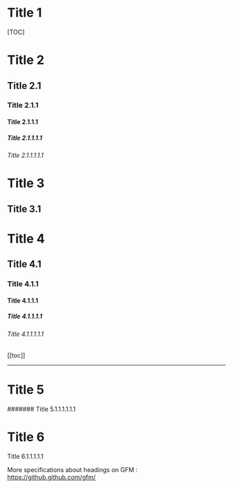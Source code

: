 <!-- this file is used to test the performed features -->

# Title 1

[TOC]

# Title 2
## Title 2.1
### Title 2.1.1
#### Title 2.1.1.1
##### Title 2.1.1.1.1
###### Title 2.1.1.1.1.1

Title 3
=======
Title 3.1
---------

<h1>Title 4</h1>
<h2>Title 4.1</h2>
<h3>Title 4.1.1</h3>
<h4>Title 4.1.1.1</h4>
<h5>Title 4.1.1.1.1</h5>
<h6>Title 4.1.1.1.1.1</h6>

[[toc]]

----
<!-- must not work -->

# Title 5
####### Title 5.1.1.1.1.1.1

<h1>Title 6</h1>
<h7>Title 6.1.1.1.1.1</h7>

More specifications about headings on GFM : https://github.github.com/gfm/
